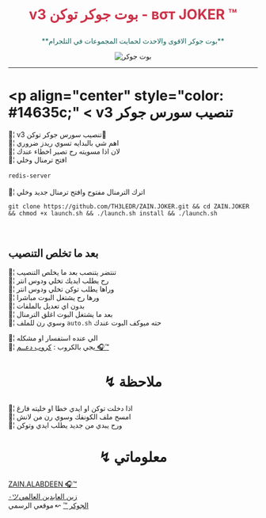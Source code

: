 ﻿# <p align="center" style="color:#cb3349" > v3 بوت جوكر توكن - вσт JOKER ™

 <p align="center" style="color: #14635c;" > **بوت جوكر الاقوى والاحدث لحمايت المجموعات في التلجرام**

<p align="center"><img src="جوكر.pna" alt="بوت جوكر" title="بوت جوكر">

***

# <p align="center" style="color: #14635c;" < v3 تنصيب سورس جوكر 
💢¦ v3 تنصيب سورس جوكر توكن💯
<br>💢¦ اهم شي بالبدايه تسوي ريدز ضروري
<br>💢¦ لان اذا مسويته رح تصير اخطاء عندك
<br>💢¦ افتح ترمنال وخلي
<br><br>     `redis-server`<br>
<br>💢¦ اترك الترمنال مفتوح وافتح ترمنال جديد وخلي
<br>

`git clone https://github.com/TH3LEDR/ZAIN.JOKER.git && cd ZAIN.JOKER && chmod +x launch.sh && ./launch.sh install && ./launch.sh`



<br>

## بعد ما تخلص التنصيب 


💢¦ تنتضر يتنصب بعد ما يخلص التنصيب
<br>💢¦ رح يطلب ايديك تخلي ودوس انتر
<br>💢¦ وراها يطلب توكن تخلي ودوس انتر
<br>💢¦ ورها رح يشتغل البوت مباشرا
<br>💢¦ بدون اي تعديل بالملفات
<br>💢¦ بعد ما يشتغل البوت اغلق الترمنال
<br>💢¦ وسوي رن للملف `auto.sh` حته ميوكف البوت عندك

💢¦ الي عنده استفسار او مشكله <br>
💢¦  يجي بالكروب : [كروب دعــم 🎧™](https://telegram.me/Lordzain)<br>

# <p align="center"> ↯ ملاحظة 

💢¦ اذا دخلت توكن او ايدي خطا او خليته فارغ
<br>
💢¦ امسح ملف الكونفك وسوي رن من لانش
<br>
💢¦ ورح يبدي من جديد يطلب ايدي وتوكن

# <p align="center"> ↯ معلوماتي 

  [ZAIN.ALABDEEN 🎧™](https://telegram.me/TH3LEDR) <br>
  [٠ツزين العابدين العالمي](https://telegram.me/AL_RAKN) <br>
  [الجوكر ™](https://telegram.me/llJOKERll) ↜ موقعي الرسمي 
